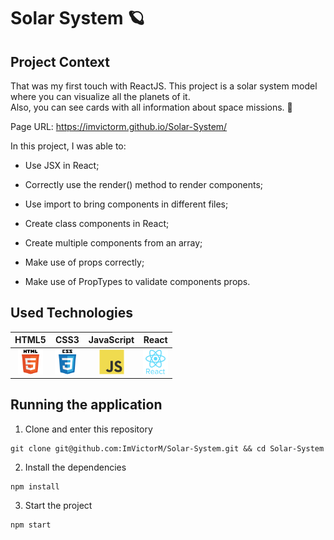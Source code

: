 # Solar System 	🪐

## Project Context
That was my first touch with ReactJS. This project is a solar system model where you can visualize all the planets of it. <br/>
Also, you can see cards with all information about space missions. :rocket:

Page URL: https://imvictorm.github.io/Solar-System/

In this project, I was able to:

- Use JSX in React;

- Correctly use the render() method to render components;

- Use import to bring components in different files;

- Create class components in React;

- Create multiple components from an array;

- Make use of props correctly;

- Make use of PropTypes to validate components props.

## Used Technologies
<table>
    <thead>
        <tr>
            <th>HTML5</th>
            <th>CSS3</th>
            <th>JavaScript</th>
            <th>React</th>
        </tr>
    </thead>
    <tbody>
        <tr>
            <td align="center">
                <a href="https://www.w3.org/html/" target="_blank" rel="noreferrer"> 
                    <img 
                        src="https://raw.githubusercontent.com/devicons/devicon/master/icons/html5/html5-original-wordmark.svg" 
                        alt="html5" 
                        width="40" 
                        height="40"
                    /> 
                </a>
            </td>
            <td align="center">
                <a href="https://www.w3schools.com/css/" target="_blank" rel="noreferrer"> 
                    <img 
                        src="https://raw.githubusercontent.com/devicons/devicon/master/icons/css3/css3-original-wordmark.svg" 
                        alt="css3" 
                        width="40" 
                        height="40"
                    />
                </a>
            </td>
            <td align="center">
                <a href="https://developer.mozilla.org/en-US/docs/Web/JavaScript" target="_blank" rel="noreferrer"> 
                    <img src="https://raw.githubusercontent.com/devicons/devicon/master/icons/javascript/javascript-original.svg" 
                        alt="javascript" 
                        width="40" 
                        height="40"
                    /> 
                </a>
            </td>
            <td align="center">
                <a href="https://reactjs.org/" target="_blank" rel="noreferrer"> 
                    <img 
                        src="https://raw.githubusercontent.com/devicons/devicon/master/icons/react/react-original-wordmark.svg" 
                        alt="react" 
                        width="40" 
                        height="40"
                    /> 
                </a>
            </td>
        </tr>
    </tbody>
</table>

## Running the application

1. Clone and enter this repository
```
git clone git@github.com:ImVictorM/Solar-System.git && cd Solar-System
```
2. Install the dependencies
```
npm install 
```
3. Start the project
```
npm start
```


